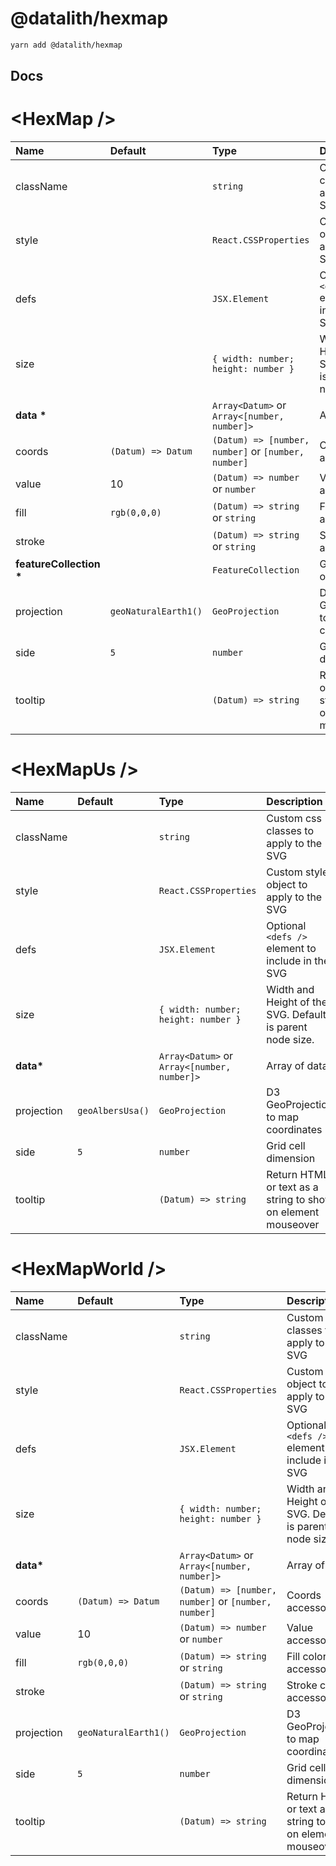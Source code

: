 # @datalith/hexmap

```sh
yarn add @datalith/hexmap
```

## Docs

# \<HexMap \/>

| Name                        | Default              | Type                                                | Description                                                  |
| :-------------------------- | :------------------- | :-------------------------------------------------- | :----------------------------------------------------------- |
| className                   |                      | `string`                                            | Custom css classes to apply to the SVG                       |
| style                       |                      | `React.CSSProperties`                               | Custom style object to apply to the SVG                      |
| defs                        |                      | `JSX.Element`                                       | Optional `<defs />` element to include in the SVG            |
| size                        |                      | `{ width: number; height: number }`                 | Width and Height of the SVG. Default is parent node size.    |
| <b>data \*</b>              |                      | `Array<Datum>` or `Array<[number, number]>`         | Array of data                                                |
| coords                      | `(Datum) => Datum`   | `(Datum) => [number, number]` or `[number, number]` | Coords accessor                                              |
| value                       | 10                   | `(Datum) => number` or `number`                     | Value accessor                                               |
| fill                        | `rgb(0,0,0)`         | `(Datum) => string` or `string`                     | Fill color accessor                                          |
| stroke                      |                      | `(Datum) => string` or `string`                     | Stroke color accessor                                        |
| <b>featureCollection \*</b> |                      | `FeatureCollection`                                 | GeoJson object                                               |
| projection                  | `geoNaturalEarth1()` | `GeoProjection`                                     | D3 GeoProjection to map coordinates                          |
| side                        | `5`                  | `number`                                            | Grid cell dimension                                          |
| tooltip                     |                      | `(Datum) => string`                                 | Return HTML or text as a string to show on element mouseover |

# \<HexMapUs \/>

| Name          | Default          | Type                                        | Description                                                  |
| :------------ | :--------------- | :------------------------------------------ | :----------------------------------------------------------- |
| className     |                  | `string`                                    | Custom css classes to apply to the SVG                       |
| style         |                  | `React.CSSProperties`                       | Custom style object to apply to the SVG                      |
| defs          |                  | `JSX.Element`                               | Optional `<defs />` element to include in the SVG            |
| size          |                  | `{ width: number; height: number }`         | Width and Height of the SVG. Default is parent node size.    |
| <b>data\*</b> |                  | `Array<Datum>` or `Array<[number, number]>` | Array of data                                                |
| projection    | `geoAlbersUsa()` | `GeoProjection`                             | D3 GeoProjection to map coordinates                          |
| side          | `5`              | `number`                                    | Grid cell dimension                                          |
| tooltip       |                  | `(Datum) => string`                         | Return HTML or text as a string to show on element mouseover |

# \<HexMapWorld \/>

| Name          | Default              | Type                                                | Description                                                  |
| :------------ | :------------------- | :-------------------------------------------------- | :----------------------------------------------------------- |
| className     |                      | `string`                                            | Custom css classes to apply to the SVG                       |
| style         |                      | `React.CSSProperties`                               | Custom style object to apply to the SVG                      |
| defs          |                      | `JSX.Element`                                       | Optional `<defs />` element to include in the SVG            |
| size          |                      | `{ width: number; height: number }`                 | Width and Height of the SVG. Default is parent node size.    |
| <b>data\*</b> |                      | `Array<Datum>` or `Array<[number, number]>`         | Array of data                                                |
| coords        | `(Datum) => Datum`   | `(Datum) => [number, number]` or `[number, number]` | Coords accessor                                              |
| value         | 10                   | `(Datum) => number` or `number`                     | Value accessor                                               |
| fill          | `rgb(0,0,0)`         | `(Datum) => string` or `string`                     | Fill color accessor                                          |
| stroke        |                      | `(Datum) => string` or `string`                     | Stroke color accessor                                        |
| projection    | `geoNaturalEarth1()` | `GeoProjection`                                     | D3 GeoProjection to map coordinates                          |
| side          | `5`                  | `number`                                            | Grid cell dimension                                          |
| tooltip       |                      | `(Datum) => string`                                 | Return HTML or text as a string to show on element mouseover |
